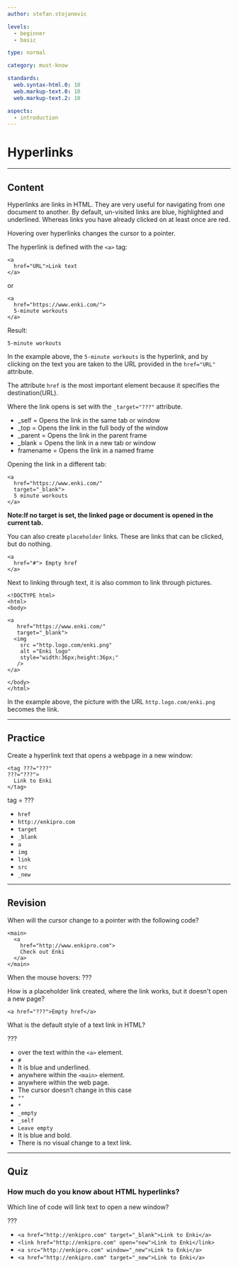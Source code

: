 ```yaml
---
author: stefan.stojanovic

levels:
  - beginner
  - basic

type: normal

category: must-know

standards:
  web.syntax-html.0: 10
  web.markup-text.0: 10
  web.markup-text.2: 10

aspects:
  - introduction
---
```

# Hyperlinks
---
## Content

Hyperlinks are links in HTML. They are very useful for navigating from one document to another. 
By default, un-visited links are blue, highlighted and underlined.
Whereas links you have already clicked on at least once are red.

Hovering over hyperlinks changes the cursor to a pointer.

The hyperlink is defined with the `<a>` tag:
```
<a
  href="URL">Link text
</a>
```
or
```
<a
  href="https://www.enki.com/">
  5-minute workouts
</a>
```
Result:
```
5-minute workouts
```

In the example above, the `5-minute workouts` is the hyperlink, and by clicking on the text you are taken to the URL provided in the `href="URL"` attribute.

The attribute `href` is the most important element because it specifies the destination(URL).

Where the link opens is set with the `_target="???"` attribute.

 - _self     = Opens the link in the same tab or window
 - _top      = Opens the link in the full body of the window
 - _parent   = Opens the link in the parent frame
 - _blank    = Opens the link in a new tab or window
 - framename = Opens the link in a named frame

Opening the link in a different tab:
```
<a
  href="https://www.enki.com/"
  target="_blank">
  5 minute workouts
</a>
```
**Note:If no target is set, the linked page or document is opened in the current tab.**

You can also create `placeholder` links. These are links that can be clicked, but do nothing.

```
<a
  href="#"> Empty href
</a>
```

Next to linking through text, it is also common to link through pictures.

```
<!DOCTYPE html>
<html>
<body>

<a
   href="https://www.enki.com/"
   target="_blank">
  <img
    src ="http.logo.com/enki.png"
    alt ="Enki logo"
    style="width:36px;height:36px;"
   />
</a>

</body>
</html>
```

In the example above, the picture with the URL `http.logo.com/enki.png` becomes the link.

---
## Practice

Create a hyperlink text that opens a webpage in a new window:

```
<tag ???="???"
???="???">
  Link to Enki
</tag>
```

tag = ???

* `href`
* `http://enkipro.com`
* `target`
* `_blank`
* `a`
* `img`
* `link`
* `src`
* `_new`


---
## Revision

When will the cursor change to a pointer with the following code?

```
<main>
  <a
    href="http://www.enkipro.com">
    Check out Enki
  </a>
</main>
```

When the mouse hovers: ???

How is a placeholder link created, where the link works, but it doesn't open a new page?

`<a href="???">Empty href</a>`

What is the default style of a text link in HTML?

???

* over the text within the `<a>` element.
* `#`
* It is blue and underlined.
* anywhere within the `<main>` element.
* anywhere within the web page.
* The cursor doesn’t change in this case
* `""`
* `*`
* `_empty`
* `_self`
* `Leave empty`
* It is blue and bold.
* There is no visual change to a text link.


---
## Quiz

### How much do you know about HTML hyperlinks?

Which line of code will link text to open a new window?

???

* `<a href="http://enkipro.com" target="_blank">Link to Enki</a>`
* `<link href="http://enkipro.com" open="new">Link to Enki</link>`
* `<a src="http://enkipro.com" window="_new">Link to Enki</a>`
* `<a href="http://enkipro.com" target="_new">Link to Enki</a>`
